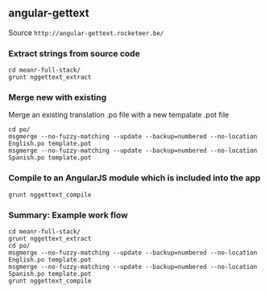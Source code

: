 ## angular-gettext

Source `http://angular-gettext.rocketeer.be/`

### Extract strings from source code

    cd meanr-full-stack/
    grunt nggettext_extract

### Merge new with existing

Merge an existing translation .po file with a new tempalate .pot file

    cd po/
    msgmerge --no-fuzzy-matching --update --backup=numbered --no-location English.po template.pot
    msgmerge --no-fuzzy-matching --update --backup=numbered --no-location Spanish.po template.pot

### Compile to an AngularJS module which is included into the app

    grunt nggettext_compile

### Summary: Example work flow

    cd meanr-full-stack/
    grunt nggettext_extract
    cd po/
    msgmerge --no-fuzzy-matching --update --backup=numbered --no-location English.po template.pot
    msgmerge --no-fuzzy-matching --update --backup=numbered --no-location Spanish.po template.pot
    grunt nggettext_compile

